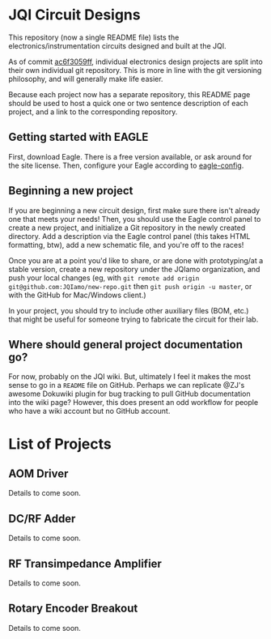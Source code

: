 # JQI Circuit Designs

This repository (now a single README file) lists the electronics/instrumentation circuits designed and built at the JQI.

As of commit [ac6f3059ff](https://github.com/JQIamo/jqi-eagle/tree/ac6f3059ffcecc210dcfaeac3f5a702c11303dd0), individual electronics design projects are split into their own individual git repository. This is more in line with the git versioning philosophy, and will generally make life easier.

Because each project now has a separate repository, this README page should be used to host a quick one or two sentence description of each project, and a link to the corresponding repository.

## Getting started with EAGLE

First, download Eagle. There is a free version available, or ask around for
the site license. Then, configure your Eagle according to [eagle-config](https://github.com/JQIamo/eagle-config).

## Beginning a new project

If you are beginning a new circuit design, first make sure there isn't already one that meets your needs! Then, you should use the Eagle control panel to create a new project, and initialize a Git repository in the newly created directory. Add a description via the Eagle control panel (this takes HTML formatting, btw), add a new schematic file, and you're off to the races!

Once you are at a point you'd like to share, or are done with prototyping/at a stable version, create a new repository under the JQIamo organization, and push your local changes (eg, with `git remote add origin git@github.com:JQIamo/new-repo.git` then `git push origin -u master`, or with the GitHub for Mac/Windows client.)

In your project, you should try to include other auxiliary files (BOM, etc.) that might be useful for someone trying to fabricate the circuit for their lab.


## Where should general project documentation go?

For now, probably on the JQI wiki. But, ultimately I feel it makes the most sense to go in a `README` file on GitHub. Perhaps we can replicate @ZJ's awesome Dokuwiki plugin for bug tracking to pull GitHub documentation into the wiki page? However, this does present an odd workflow for people who have a wiki account but no GitHub account.

# List of Projects

## AOM Driver

Details to come soon.

## DC/RF Adder

Details to come soon.

## RF Transimpedance Amplifier

Details to come soon.

## Rotary Encoder Breakout

Details to come soon.
